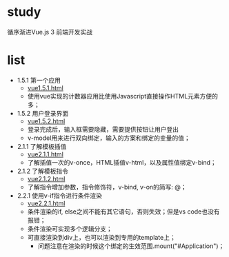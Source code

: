 
# study
循序渐进Vue.js 3 前端开发实战


# list  


* 1.5.1 第一个应用  
  * [vue1.5.1.html](vue1.5.1.html)
  * 使用vue实现的计数器应用比使用Javascript直接操作HTML元素方便的多；  
* 1.5.2 用户登录界面
  * [vue1.5.2.html](vue1.5.2.html)
  * 登录完成后，输入框需要隐藏，需要提供按钮让用户登出
  * v-model用来进行双向绑定，输入的方案和绑定的变量的值； 
* 2.1.1 了解模板插值
  * [vue2.1.1.html](vue2.1.1.html)
  * 了解插值一次的v-once，HTML插值v-html，以及属性值绑定v-bind；
* 2.1.2 了解模板指令
  * [vue2.1.2.html](vue2.1.2.html)
  * 了解指令增加参数，指令修饰符，v-bind, v-on的简写: @；
* 2.2.1 使用v-if指令进行条件渲染
  * [vue2.2.1.html](vue2.2.1.html)
  * 条件渲染的if, else之间不能有其它语句，否则失效；但是vs code也没有报错；
  * 条件渲染可实现多个逻辑分支；
  * 可直接渲染到div上，也可以渲染到专用的template上；
    * 问题注意在渲染的时候这个绑定的生效范围.mount("#Application")；
